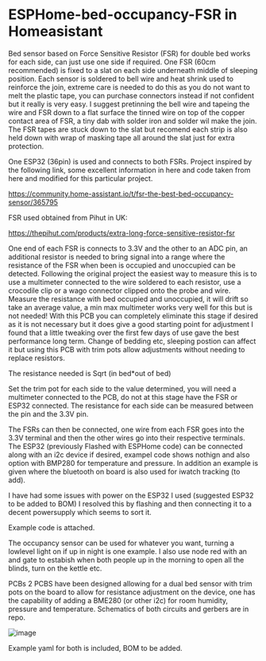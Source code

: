 # ESPHome-bed-occupancy-FSR in Homeasistant

Bed sensor based on Force Sensitive Resistor (FSR) for double bed works for each side, can just use one side if required. One FSR (60cm recommended) is fixed to a slat on each side underneath middle of sleeping position. Each sensor is soldered to bell wire and heat shrink used to reinforce the join, extreme care is needed to do this as you do not want to melt the plastic tape, you can purchase connectors instead if not confident but it really is very easy. I suggest pretinning the bell wire and tapeing the wire and FSR down to a flat surface the tinned wire on top of the copper contact area of FSR, a tiny dab with solder iron and solder wil make the join. 
The FSR tapes are stuck down to the slat but recomend each strip is also held down with wrap of masking tape all around the slat just for extra protection.

One ESP32 (36pin) is used and connects to both FSRs. Project inspired by the following link, some excellent information in here and code taken from here and modified for this particular project.

https://community.home-assistant.io/t/fsr-the-best-bed-occupancy-sensor/365795

FSR used obtained from Pihut in UK:

https://thepihut.com/products/extra-long-force-sensitive-resistor-fsr

One end of each FSR is connects to 3.3V and the other to an ADC pin, an additional resistor is needed to bring signal into a range where the resistance of the FSR when been is occupied and unoccupied can be detected. Following the original project the  easiest way to measure this is to use a multimeter connected to the wire soldered to each resistor, use a crocodile clip or a wago connector clipped onto the probe and wire. Measure the resistance with bed occupied and unoccupied, it will drift so take an average value, a min max multimeter works very well for this but is not needed! With this PCB you can completely eliminate this stage if desired as it is not necessary but it does give a good starting point for adjustment I found that a little tweaking over the first few days of use gave the best performance long term. Change of bedding etc, sleeping postion can affect it but using this PCB with trim pots allow adjustments without needing to replace resistors.

The resistance needed is Sqrt (in bed*out of bed)

Set the trim pot for each side to the value determined, you will need a multimeter connected to the PCB, do not at this stage have the FSR or ESP32 connected. The resistance for each side can be measured between the pin and the 3.3V pin.

The FSRs can then be connected, one wire from each FSR goes into the 3.3V terminal and then the other wires go into their respective terminals. The ESP32 (previously Flashed with ESPHome code) can be connected along with an i2c device if desired, exampel code shows nothign and also option with BMP280 for temperature and pressure. In addition an example is given where the bluetooth on board is also used for iwatch tracking (to add).

I have had some issues with power on the ESP32 I used (suggested ESP32 to be added to BOM) I resolved this by flashing and then connecting it to a decent powersupply which seems to sort it.

Example code is attached. 

The occupancy sensor can be used for whatever you want, turning a lowlevel light on if up in night is one example. I also use node red with an and gate to estabish when both people up in the morning to open all the blinds, turn on the kettle etc.

PCBs
2 PCBS have been designed allowing for a dual bed sensor with trim pots on the board to allow for resistance adjustment on the device, one has the capability of adding a BME280 (or other i2c) for room humidity, pressure and temperature. Schematics of both circuits and gerbers are in repo.

![image](https://user-images.githubusercontent.com/25230544/179230641-26b3b8c0-e3bf-4bc9-a9b1-91147b33f9e2.png)


Example yaml for both is included, BOM to be added.
